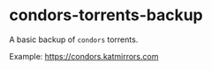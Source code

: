 # condors-torrents-backup

A basic backup of `condors` torrents.

Example: https://condors.katmirrors.com
